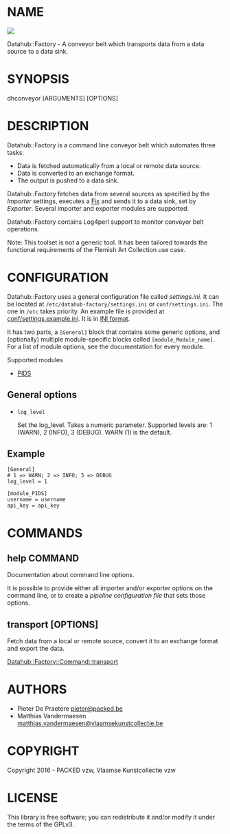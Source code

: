 # NAME

<div>
    <a href="https://travis-ci.org/thedatahub/Datahub-Factory"><img src="https://travis-ci.org/thedatahub/Datahub-Factory.svg?branch=master"></a>
</div>

Datahub::Factory - A conveyor belt which transports data from a data source to
a data sink.

# SYNOPSIS

dhconveyor \[ARGUMENTS\] \[OPTIONS\]

# DESCRIPTION

Datahub::Factory is a command line conveyor belt which automates three tasks:

- Data is fetched automatically from a local or remote data source.
- Data is converted to an exchange format.
- The output is pushed to a data sink.

Datahub::Factory fetches data from several sources as specified by the
_Importer_ settings, executes a [Fix](https://metacpan.org/pod/Catmandu::Fix) and sends it to
a data sink, set by _Exporter_. Several importer and exporter modules
are supported.

Datahub::Factory contains Log4perl support to monitor conveyor belt operations.

Note: This toolset is not a generic tool. It has been tailored towards the
functional requirements of the Flemish Art Collection use case.

# CONFIGURATION

Datahub::Factory uses a general configuration file called _settings.ini_. It
can be located at `/etc/datahub-factory/settings.ini` or `conf/settings.ini`.
The one in `/etc` takes priority. An example file is provided at
[conf/settings.example.ini](https://github.com/thedatahub/Datahub-Factory/blob/master/conf/settings.example.ini). It is in [INI format](http://search.cpan.org/~sherzodr/Config-Simple-4.59/Simple.pm#INI-FILE).

It has two parts, a `[General]` block that contains some generic options, and
(optionally) multiple module-specific blocks called `[module_Module_name]`.
For a list of module options, see the documentation for every module.

Supported modules

- [PIDS](https://metacpan.org/pod/Datahub::Factory::Importer::PIDS)

## General options

- `log_level`

    Set the log\_level. Takes a numeric parameter. Supported levels are:
    1 (WARN), 2 (INFO), 3 (DEBUG). WARN (1) is the default.

## Example

    [General]
    # 1 => WARN; 2 => INFO; 3 => DEBUG
    log_level = 1

    [module_PIDS]
    username = username
    api_key = api_key

# COMMANDS

## help COMMAND

Documentation about command line options.

It is possible to provide either all importer and/or exporter options on the
command line, or to create a _pipeline configuration file_ that sets those
options.

## transport \[OPTIONS\]

Fetch data from a local or remote source, convert it to an exchange format and
export the data.

[Datahub::Factory::Command::transport](https://metacpan.org/pod/Datahub::Factory::Command::transport)

# AUTHORS

- Pieter De Praetere <pieter@packed.be>
- Matthias Vandermaesen <matthias.vandermaesen@vlaamsekunstcollectie.be>

# COPYRIGHT

Copyright 2016 - PACKED vzw, Vlaamse Kunstcollectie vzw

# LICENSE

This library is free software; you can redistribute it and/or modify
it under the terms of the GPLv3.

